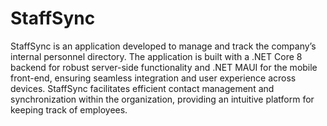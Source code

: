 # StaffSync
StaffSync is an application developed to manage and track the company’s internal personnel directory. The application is built with a .NET Core 8 backend for robust server-side functionality and .NET MAUI for the mobile front-end, ensuring seamless integration and user experience across devices. StaffSync facilitates efficient contact management and synchronization within the organization, providing an intuitive platform for keeping track of employees.
